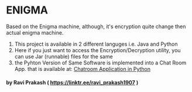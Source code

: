 # ENIGMA

Based on the Enigma machine, although, it's encryption quite change then actual enigma machine.

1. This project is available in 2 different languges i.e. Java and Python
2. Here if you just want to access the Encryption/Decryption utility, you can use Jar (runnable) files for the same
3. the Pyhton Version of Same Software is implemented into a Chat Room App. that is available at:
[Chatroom Application in Python](https://github.com/ravi-prakash1907/Chatroom-Application)

#### by Ravi Prakash ( https://linktr.ee/ravi_prakash1907 )

